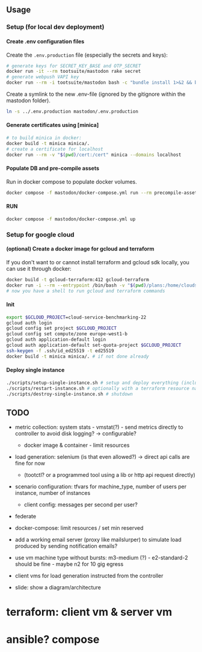 ## Usage

### Setup (for local dev deployment)

#### Create .env configuration files

Create the `.env.production` file (especially the secrets and keys):

```sh
# generate keys for SECRET_KEY_BASE and OTP_SECRET
docker run -it --rm tootsuite/mastodon rake secret
# generate webpush VAPI key
docker run --rm -i tootsuite/mastodon bash -c "bundle install 1>&2 && bundle exec rake mastodon:webpush:generate_vapid_key"
```

Create a symlink to the new .env-file (ignored by the gitignore within the mastodon folder).

```sh
ln -s ../.env.production mastodon/.env.production
```

#### Generate certificates using [minica]

```sh
# to build minica in docker:
docker build -t minica minica/.
# create a certificate for localhost
docker run --rm -v "$(pwd)/cert:/cert" minica --domains localhost
```

#### Populate DB and pre-compile assets

Run in docker compose to populate docker volumes.

```sh
docker compose -f mastodon/docker-compose.yml run --rm precompile-assets db-migrate
```

#### RUN

```sh
docker compose -f mastodon/docker-compose.yml up
```

### Setup for google cloud

#### (optional) Create a docker image for gcloud and terraform

If you don't want to or cannot install terraform and gcloud sdk locally, you can use it through docker:

```sh
docker build -t gcloud-terraform:412 gcloud-terraform
docker run -i --rm --entrypoint /bin/bash -v "$(pwd)/plans:/home/cloudsdk/plans" -v gcloud-config-personal:/home/cloudsdk/.config -v gcloud-config-root:/root/.config --name gcloud-terraform -w /home/cloudsdk/plans gcloud-terraform:412
# now you have a shell to run gcloud and terraform commands
```

#### Init

```sh
export $GCLOUD_PROJECT=cloud-service-benchmarking-22
gcloud auth login
gcloud config set project $GCLOUD_PROJECT
gcloud config set compute/zone europe-west1-b
gcloud auth application-default login
gcloud auth application-default set-quota-project $GCLOUD_PROJECT
ssh-keygen -f .ssh/id_ed25519 -t ed25519
docker build -t minica minica/. # if not done already
```

#### Deploy single instance

```sh
./scripts/setup-single-instance.sh # setup and deploy everything (including certs)
./scripts/restart-instance.sh # optionally with a terraform resource name to be restarted (default: "instance controller")
./scripts/destroy-single-instance.sh # shutdown
```


## TODO
- metric collection: system stats - vmstat(?) - send metrics directly to controller to avoid disk logging? -> configurable?
  - docker image & container - limit resources
- load generation: selenium (is that even allowed?) -> direct api calls are fine for now 
  - (tootctl? or a programmed tool using a lib or http api request directly)
- scenario configuration: tfvars for machine_type, number of users per instance, number of instances
  - client config: messages per second per user?
- federate
- docker-compose: limit resources / set min reserved
- add a working email server (proxy like mailslurper) to simulate load produced by sending notification emails?

- use vm machine type without bursts: m3-medium (?) - e2-standard-2 should be fine - maybe n2 for 10 gig egress 
- client vms for load generation instructed from the controller

- slide: show a diagram/architecture

# terraform: client vm & server vm

# ansible? compose
